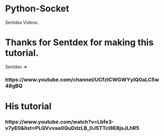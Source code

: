 # Python-Socket
Sentdex Videos.
<h1>Thanks for Sentdex for making this tutorial.</h1>
Sentdex => <h3>https://www.youtube.com/channel/UCfzlCWGWYyIQ0aLC5w48gBQ</h3>
<h1>His tutorial</h1>
<h3>https://www.youtube.com/watch?v=Lbfe3-v7yE0&list=PLQVvvaa0QuDdzLB_0JSTTcl8E8jsJLhR5</h3>
